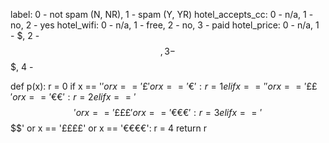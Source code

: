label: 0 - not spam (N, NR), 1 - spam (Y, YR)
hotel_accepts_cc: 0 - n/a, 1 - no, 2 - yes
hotel_wifi: 0 - n/a, 1 - free, 2 - no, 3 - paid
hotel_price: 0 - n/a, 1 - $, 2 - $$, 3 - $$$, 4 - $$$$

def p(x):
	r = 0
	if x == '$' or x == '£' or x == '€':
		r = 1
	elif x == '$$' or x == '££' or x == '€€':
		r = 2
	elif x == '$$$' or x == '£££' or x == '€€€':
		r = 3
	elif x == '$$$$' or x == '££££' or x == '€€€€':
		r = 4
	return r